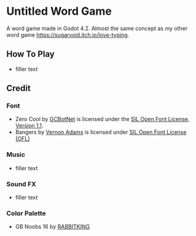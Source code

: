 # Untitled Word Game

A word game made in Godot 4.2. Almost the same concept as my other word game https://sugarvoid.itch.io/love-typing. 


## How To Play

- filler text


## Credit


### Font
- Zero Cool by [GCBotNet](https://www.ggbot.net/fonts/) is licensed under the [SIL Open Font License, Version 1.1](https://scripts.sil.org/OFL).
- Bangers by [Vernon Adams](https://www.1001fonts.com/users/newtypography/) is licensed under [SIL Open Font License (OFL)](http://scripts.sil.org/OFL)

### Music 
- filler text

### Sound FX
- filler text

### Color Palette
- GB Noobs 16 by [RABBITKING](https://lospec.com/rabbitking)


